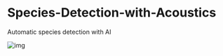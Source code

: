 # Species-Detection-with-Acoustics
Automatic species detection with AI

![img](https://user-images.githubusercontent.com/41253150/120697223-b0fed400-c46a-11eb-851e-0309deb55c1f.png)

